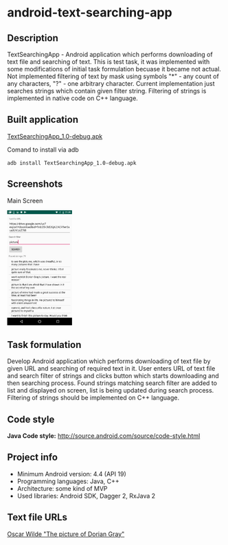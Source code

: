 # android-text-searching-app

## Description

TextSearchingApp - Android application which performs downloading of text file and searching of text.
This is test task, it was implemented with some modifications of initial task formulation becuase it became not actual.
Not implemented filtering of text by mask using symbols "*" - any count of any characters, "?" - one arbitrary character.
Current implementation just searches strings which contain given filter string.
Filtering of strings is implemented in native code on C++ language.

## Built application

[TextSearchingApp_1.0-debug.apk](https://drive.google.com/file/d/1X5DcvTWRFKzTme7WvgU102lNl1snNqDA/view?usp=sharing)

Comand to install via adb
```
adb install TextSearchingApp_1.0-debug.apk
```

## Screenshots

Main Screen

<img src="screenshots/text-searching-app_main-screen.png" width="30%" height="30%"/>

## Task formulation

Develop Android application which performs downloading of text file by given URL and searching of required text in it.
User enters URL of text file and search filter of strings and clicks button which starts downloading and then searching process.
Found strings matching search filter are added to list and displayed on screen, list is being updated during search process.
Filtering of strings should be implemented on C++ language.

## Code style

**Java Code style:** http://source.android.com/source/code-style.html

## Project info

* Minimum Android version: 4.4 (API 19)
* Programming languages: Java, C++
* Architecture: some kind of MVP
* Used libraries: Android SDK, Dagger 2, RxJava 2

## Text file URLs

[Oscar Wilde "The picture of Dorian Gray"](https://drive.google.com/uc?export=download&id=1nb2B-0ld2GjKZAER1erSxuaXzVJcZ7i8&id=1nb2B-0ld2GjKZAER1erSxuaXzVJcZ7i8)
